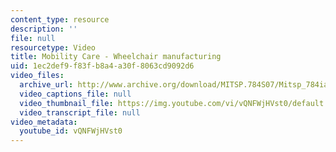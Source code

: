 ```yaml
---
content_type: resource
description: ''
file: null
resourcetype: Video
title: Mobility Care - Wheelchair manufacturing
uid: 1ec2def9-f83f-b8a4-a30f-8063cd9092d6
video_files:
  archive_url: http://www.archive.org/download/MITSP.784S07/Mitsp_784iap07_mobility_care_300k.mp4
  video_captions_file: null
  video_thumbnail_file: https://img.youtube.com/vi/vQNFWjHVst0/default.jpg
  video_transcript_file: null
video_metadata:
  youtube_id: vQNFWjHVst0
---
```

